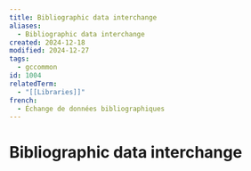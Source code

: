 ```yaml
---
title: Bibliographic data interchange
aliases:
  - Bibliographic data interchange
created: 2024-12-18
modified: 2024-12-27
tags:
  - gccommon
id: 1004
relatedTerm:
  - "[[Libraries]]"
french:
  - Échange de données bibliographiques
---
```

# Bibliographic data interchange
